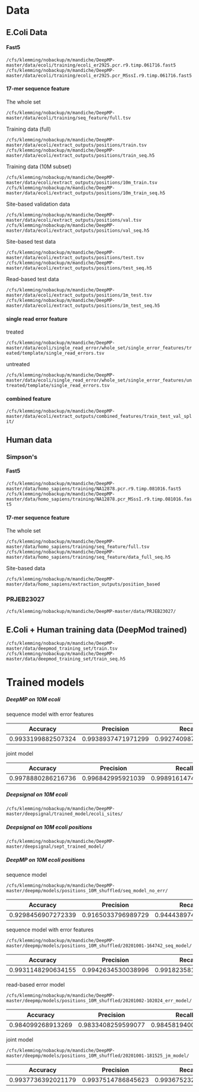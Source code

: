 # Data
## E.Coli Data

#### Fast5

`/cfs/klemming/nobackup/m/mandiche/DeepMP-master/data/ecoli/training/ecoli_er2925.pcr.r9.timp.061716.fast5`
`/cfs/klemming/nobackup/m/mandiche/DeepMP-master/data/ecoli/training/ecoli_er2925.pcr_MSssI.r9.timp.061716.fast5`

#### 17-mer sequence feature

The whole set

`/cfs/klemming/nobackup/m/mandiche/DeepMP-master/data/ecoli/training/seq_feature/full.tsv`

Training data (full)

`/cfs/klemming/nobackup/m/mandiche/DeepMP-master/data/ecoli/extract_outputs/positions/train.tsv`
`/cfs/klemming/nobackup/m/mandiche/DeepMP-master/data/ecoli/extract_outputs/positions/train_seq.h5`

Training data (10M subset)

`/cfs/klemming/nobackup/m/mandiche/DeepMP-master/data/ecoli/extract_outputs/positions/10m_train.tsv`
`/cfs/klemming/nobackup/m/mandiche/DeepMP-master/data/ecoli/extract_outputs/positions/10m_train_seq.h5`

Site-based validation data

`/cfs/klemming/nobackup/m/mandiche/DeepMP-master/data/ecoli/extract_outputs/positions/val.tsv`
`/cfs/klemming/nobackup/m/mandiche/DeepMP-master/data/ecoli/extract_outputs/positions/val_seq.h5`

Site-based test data

`/cfs/klemming/nobackup/m/mandiche/DeepMP-master/data/ecoli/extract_outputs/positions/test.tsv`
`/cfs/klemming/nobackup/m/mandiche/DeepMP-master/data/ecoli/extract_outputs/positions/test_seq.h5`

Read-based test data

`/cfs/klemming/nobackup/m/mandiche/DeepMP-master/data/ecoli/extract_outputs/positions/1m_test.tsv`
`/cfs/klemming/nobackup/m/mandiche/DeepMP-master/data/ecoli/extract_outputs/positions/1m_test_seq.h5`

#### single read error feature

treated

`/cfs/klemming/nobackup/m/mandiche/DeepMP-master/data/ecoli/single_read_error/whole_set/single_error_features/treated/template/single_read_errors.tsv`

untreated

`/cfs/klemming/nobackup/m/mandiche/DeepMP-master/data/ecoli/single_read_error/whole_set/single_error_features/untreated/template/single_read_errors.tsv`

#### combined feature

`/cfs/klemming/nobackup/m/mandiche/DeepMP-master/data/ecoli/extract_outputs/combined_features/train_test_val_split/`


## Human data
### Simpson's

#### Fast5

`/cfs/klemming/nobackup/m/mandiche/DeepMP-master/data/homo_sapiens/training/NA12878.pcr.r9.timp.081016.fast5`
`/cfs/klemming/nobackup/m/mandiche/DeepMP-master/data/homo_sapiens/training/NA12878.pcr_MSssI.r9.timp.081016.fast5`

#### 17-mer sequence feature

The whole set

`/cfs/klemming/nobackup/m/mandiche/DeepMP-master/data/homo_sapiens/training/seq_feature/full.tsv`
`/cfs/klemming/nobackup/m/mandiche/DeepMP-master/data/homo_sapiens/training/seq_feature/data_full_seq.h5`

Site-based data

`/cfs/klemming/nobackup/m/mandiche/DeepMP-master/data/homo_sapiens/extraction_outputs/position_based`

### PRJEB23027

`/cfs/klemming/nobackup/m/mandiche/DeepMP-master/data/PRJEB23027/`

## E.Coli + Human training data (DeepMod trained)

`/cfs/klemming/nobackup/m/mandiche/DeepMP-master/data/deepmod_training_set/train.tsv`
`/cfs/klemming/nobackup/m/mandiche/DeepMP-master/data/deepmod_training_set/train_seq.h5`

# Trained models
##### DeepMP on 10M ecoli

sequence model with error features

| Accuracy  |  Precision | Recall  |  F-score |
|---|---|---|---|
|0.9933199882507324   |   0.9938937471971299   |   0.9927409872257373   |   0.9933170327625466

joint model

| Accuracy  |  Precision | Recall  |  F-score |
|---|---|---|---|
|0.9978880286216736   |   0.996842995921039   |    0.9989161474039531   |   0.9978784948900093

##### Deepsignal on 10M ecoli


`/cfs/klemming/nobackup/m/mandiche/DeepMP-master/deepsignal/trained_model/ecoli_sites/`

##### Deepsignal on 10M ecoli positions

`/cfs/klemming/nobackup/m/mandiche/DeepMP-master/deepsignal/sept_trained_model/`


##### DeepMP on 10M ecoli positions

sequence model

`/cfs/klemming/nobackup/m/mandiche/DeepMP-master/deepmp/models/positions_10M_shuffled/seq_model_no_err/`

| Accuracy  |  Precision | Recall  |  F-score |
|---|---|---|---|
|0.9298456907272339   |   0.9165033796989729  |    0.9444389741753569  |    0.9302614989111034 |

sequence model with error features

`/cfs/klemming/nobackup/m/mandiche/DeepMP-master/deepmp/models/positions_10M_shuffled/20201001-164742_seq_model/`

| Accuracy  |  Precision | Recall  |  F-score |
|---|---|---|---|
|0.9931148290634155   |   0.9942634530038996   |   0.9918235816906541  |    0.9930420186788094 |

read-based error model

`/cfs/klemming/nobackup/m/mandiche/DeepMP-master/deepmp/models/positions_10M_shuffled/20201002-102024_err_model/`

| Accuracy  |  Precision | Recall  |  F-score |
|---|---|---|---|
|0.984099268913269   |    0.9833408259599077   |   0.9845819400131712   |   0.9839609916185144 |

joint model

`/cfs/klemming/nobackup/m/mandiche/DeepMP-master/deepmp/models/positions_10M_shuffled/20201001-181525_jm_model/`

| Accuracy  |  Precision | Recall  |  F-score |
|---|---|---|---|
|0.9937736392021179  |    0.9937514786845623   |   0.9936752322555482  |    0.9937133540074811 |
